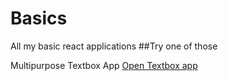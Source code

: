 # Basics
 All my basic react applications
##Try one of those

Multipurpose Textbox App
[Open Textbox app](https://prince-kb.github.io/Basics/)
